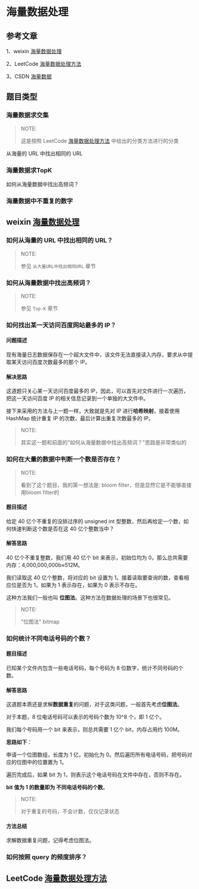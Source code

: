 # 海量数据处理

## 参考文章

1、weixin [海量数据处理](https://mp.weixin.qq.com/s?__biz=Mzg5OTU3MjQ4Ng==&mid=2247485150&idx=1&sn=6df5f452631bc81005f08c04c01e8904&chksm=c05070b7f727f9a106b22158148e3ce8f1ff33627bac6f92b52dffa70fd8a705abae0f4c1d25&scene=132#wechat_redirect)



2、LeetCode [海量数据处理方法](https://leetcode.cn/circle/article/qlkHuN/)



3、CSDN [海量数据](https://blog.csdn.net/hehuanchun0311/category_9985662.html)



## 题目类型



### 海量数据求交集

> NOTE: 
>
> 这是按照 LeetCode [海量数据处理方法](https://leetcode.cn/circle/article/qlkHuN/) 中给出的分类方法进行的分类
>
> 

从海量的 URL 中找出相同的 URL 

### 海量数据求TopK

如何从海量数据中找出高频词？

### 海量数据中不重复的数字



## weixin [海量数据处理](https://mp.weixin.qq.com/s?__biz=Mzg5OTU3MjQ4Ng==&mid=2247485150&idx=1&sn=6df5f452631bc81005f08c04c01e8904&chksm=c05070b7f727f9a106b22158148e3ce8f1ff33627bac6f92b52dffa70fd8a705abae0f4c1d25&scene=132#wechat_redirect)

### 如何从海量的 URL 中找出相同的 URL？

> NOTE: 
>
> 参见 `从大量URL中找出相同URL` 章节

### 如何从海量数据中找出高频词？

> NOTE: 
>
> 参见 `Top-K` 章节

### 如何找出某一天访问百度网站最多的 IP？

#### **问题描述**

现有海量日志数据保存在一个超大文件中，该文件无法直接读入内存，要求从中提取某天访问百度次数最多的那个 IP。

#### **解决思路**

这道题只关心某一天访问百度最多的 IP，因此，可以首先对文件进行一次遍历，把这一天访问百度 IP 的相关信息记录到一个单独的大文件中。

接下来采用的方法与上一题一样，大致就是先对 IP 进行**哈希映射**，接着使用 HashMap 统计重复 IP 的次数，最后计算出重复次数最多的 IP。

> NOTE: 
>
> 其实这一题和前面的"如何从海量数据中找出高频词？"思路是非常类似的

### 如何在大量的数据中判断一个数是否存在？

> NOTE: 
>
> 看到了这个题目，我的第一想法是:  bloom filter，但是显然它是不能够直接用bloom filter的

#### **题目描述**

给定 40 亿个不重复的没排过序的 unsigned int 型整数，然后再给定一个数，如何快速判断这个数是否在这 40 亿个整数当中？

#### **解答思路**

40 亿个不重复整数，我们用 40 亿个 bit 来表示，初始位均为 0，那么总共需要内存：4,000,000,000b≈512M。

我们读取这 40 亿个整数，将对应的 bit 设置为 1。接着读取要查询的数，查看相应位是否为 1，如果为 1 表示存在，如果为 0 表示不存在。

这种方法我们一般也叫 **位图法**。这种方法在数据处理的场景下也很常见。

> NOTE: 
>
> "位图法" bitmap

### 如何统计不同电话号码的个数？

#### **题目描述**

已知某个文件内包含一些电话号码，每个号码为 8 位数字，统计不同号码的个数。

#### **解答思路**

这道题本质还是求解**数据重复**的问题，对于这类问题，一般首先考虑**位图法**。

对于本题，8 位电话号码可以表示的号码个数为 10^8 个，即 1 亿个。

我们每个号码用一个 bit 来表示，则总共需要 1 亿个 bit，内存占用约 100M。

**思路如下**：

申请一个位图数组，长度为 1 亿，初始化为 0。然后遍历所有电话号码，把号码对应的位图中的位置置为 1。

遍历完成后，如果 bit 为 1，则表示这个电话号码在文件中存在，否则不存在。

**bit 值为 1 的数量即为 不同电话号码的个数**。

> NOTE: 
>
> 对于重复的号码，不会计数，仅仅记录状态

#### **方法总结**

求解数据重复问题，记得考虑位图法。

### 如何按照 query 的频度排序？





## LeetCode [海量数据处理方法](https://leetcode.cn/circle/article/qlkHuN/)

